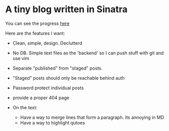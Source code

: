 # A tiny blog written in Sinatra

You can see the progress [here](https://lightblog.herokuapp.com/)

Here are the features I want:
* Clean, simple, design. Declutterd
* No DB. Simple text files as the 'backend' so I can push stuff with git and use vim
* Separate "published" from "staged" posts.
* "Staged" posts should only be reachable behind auth
* Password protect individual posts
* provide a proper 404 page

* On the text:
  * Have a way to merge lines that form a paragraph. Its annoying in MD
  * Have a way to highlight qutoes
